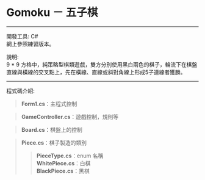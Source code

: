 # Gomoku － 五子棋
------

開發工具: C#  
網上參照練習版本。  
   
   
說明:   
9 * 9 方格中，純策略型棋類遊戲，雙方分別使用黑白兩色的棋子，輪流下在棋盤直線與橫線的交叉點上，先在橫線、直線或斜對角線上形成5子連線者獲勝。
   
-------
程式碼介紹:  
   
>**Form1.cs**：主程式控制  
  
>**GameController.cs**：遊戲控制，規則等  
  
>**Board.cs**：棋盤上的控制  

>**Piece.cs**：棋子製造的類別  
>>**PieceType.cs**：enum 名稱  
>>**WhitePiece.cs**：白棋　　       
>>**BlackPiece.cs**：黑棋      
